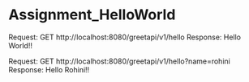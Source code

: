 # Assignment_HelloWorld

Request: GET http://localhost:8080/greetapi/v1/hello
Response: Hello World!!

Request: GET http://localhost:8080/greetapi/v1/hello?name=rohini
Response: Hello Rohini!!
